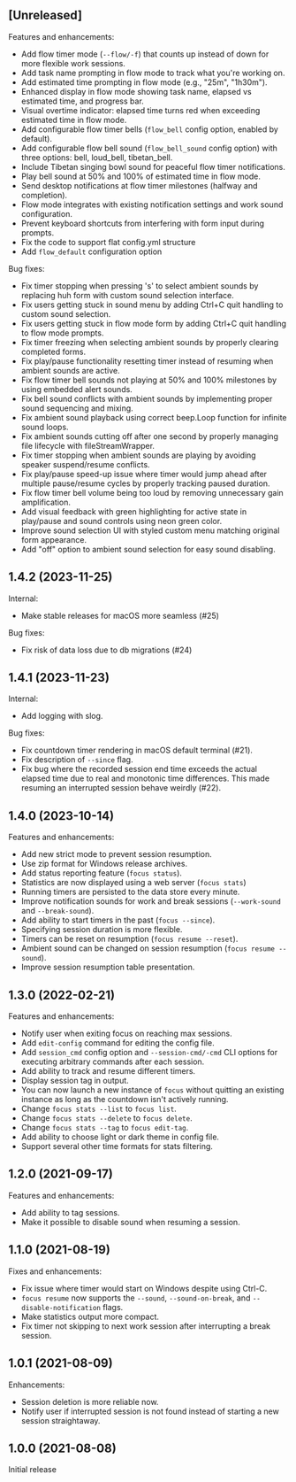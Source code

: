 ## [Unreleased]

Features and enhancements:

- Add flow timer mode (`--flow/-f`) that counts up instead of down for more flexible work sessions.
- Add task name prompting in flow mode to track what you're working on.
- Add estimated time prompting in flow mode (e.g., "25m", "1h30m").
- Enhanced display in flow mode showing task name, elapsed vs estimated time, and progress bar.
- Visual overtime indicator: elapsed time turns red when exceeding estimated time in flow mode.
- Add configurable flow timer bells (`flow_bell` config option, enabled by default).
- Add configurable flow bell sound (`flow_bell_sound` config option) with three options: bell, loud_bell, tibetan_bell.
- Include Tibetan singing bowl sound for peaceful flow timer notifications.
- Play bell sound at 50% and 100% of estimated time in flow mode.
- Send desktop notifications at flow timer milestones (halfway and completion).
- Flow mode integrates with existing notification settings and work sound configuration.
- Prevent keyboard shortcuts from interfering with form input during prompts.
- Fix the code to support flat config.yml structure
- Add `flow_default` configuration option

Bug fixes:

- Fix timer stopping when pressing 's' to select ambient sounds by replacing huh form with custom sound selection interface.
- Fix users getting stuck in sound menu by adding Ctrl+C quit handling to custom sound selection.
- Fix users getting stuck in flow mode form by adding Ctrl+C quit handling to flow mode prompts.
- Fix timer freezing when selecting ambient sounds by properly clearing completed forms.
- Fix play/pause functionality resetting timer instead of resuming when ambient sounds are active.
- Fix flow timer bell sounds not playing at 50% and 100% milestones by using embedded alert sounds.
- Fix bell sound conflicts with ambient sounds by implementing proper sound sequencing and mixing.
- Fix ambient sound playback using correct beep.Loop function for infinite sound loops.
- Fix ambient sounds cutting off after one second by properly managing file lifecycle with fileStreamWrapper.
- Fix timer stopping when ambient sounds are playing by avoiding speaker suspend/resume conflicts.
- Fix play/pause speed-up issue where timer would jump ahead after multiple pause/resume cycles by properly tracking paused duration.
- Fix flow timer bell volume being too loud by removing unnecessary gain amplification.
- Add visual feedback with green highlighting for active state in play/pause and sound controls using neon green color.
- Improve sound selection UI with styled custom menu matching original form appearance.
- Add "off" option to ambient sound selection for easy sound disabling.

## 1.4.2 (2023-11-25)

Internal:

- Make stable releases for macOS more seamless (#25)

Bug fixes:

- Fix risk of data loss due to db migrations (#24)

## 1.4.1 (2023-11-23)

Internal:

- Add logging with slog.

Bug fixes:

- Fix countdown timer rendering in macOS default terminal (#21).
- Fix description of `--since` flag.
- Fix bug where the recorded session end time exceeds the actual elapsed time
  due to real and monotonic time differences. This made resuming an interrupted
  session behave weirdly (#22).

## 1.4.0 (2023-10-14)

Features and enhancements:

- Add new strict mode to prevent session resumption.
- Use zip format for Windows release archives.
- Add status reporting feature (`focus status`).
- Statistics are now displayed using a web server (`focus stats`)
- Running timers are persisted to the data store every minute.
- Improve notification sounds for work and break sessions (`--work-sound` and
  `--break-sound`).
- Add ability to start timers in the past (`focus --since`).
- Specifying session duration is more flexible.
- Timers can be reset on resumption (`focus resume --reset`).
- Ambient sound can be changed on session resumption (`focus resume --sound`).
- Improve session resumption table presentation.

## 1.3.0 (2022-02-21)

Features and enhancements:

- Notify user when exiting focus on reaching max sessions.
- Add `edit-config` command for editing the config file.
- Add `session_cmd` config option and `--session-cmd/-cmd` CLI options for
  executing arbitrary commands after each session.
- Add ability to track and resume different timers.
- Display session tag in output.
- You can now launch a new instance of `focus` without quitting an existing
  instance as long as the countdown isn't actively running.
- Change `focus stats --list` to `focus list`.
- Change `focus stats --delete` to `focus delete`.
- Change `focus stats --tag` to `focus edit-tag`.
- Add ability to choose light or dark theme in config file.
- Support several other time formats for stats filtering.

## 1.2.0 (2021-09-17)

Features and enhancements:

- Add ability to tag sessions.
- Make it possible to disable sound when resuming a session.

## 1.1.0 (2021-08-19)

Fixes and enhancements:

- Fix issue where timer would start on Windows despite using Ctrl-C.
- `focus resume` now supports the `--sound`, `--sound-on-break`, and
  `--disable-notification` flags.
- Make statistics output more compact.
- Fix timer not skipping to next work session after interrupting a break
  session.

## 1.0.1 (2021-08-09)

Enhancements:

- Session deletion is more reliable now.
- Notify user if interrupted session is not found instead of starting a new
  session straightaway.

## 1.0.0 (2021-08-08)

Initial release
